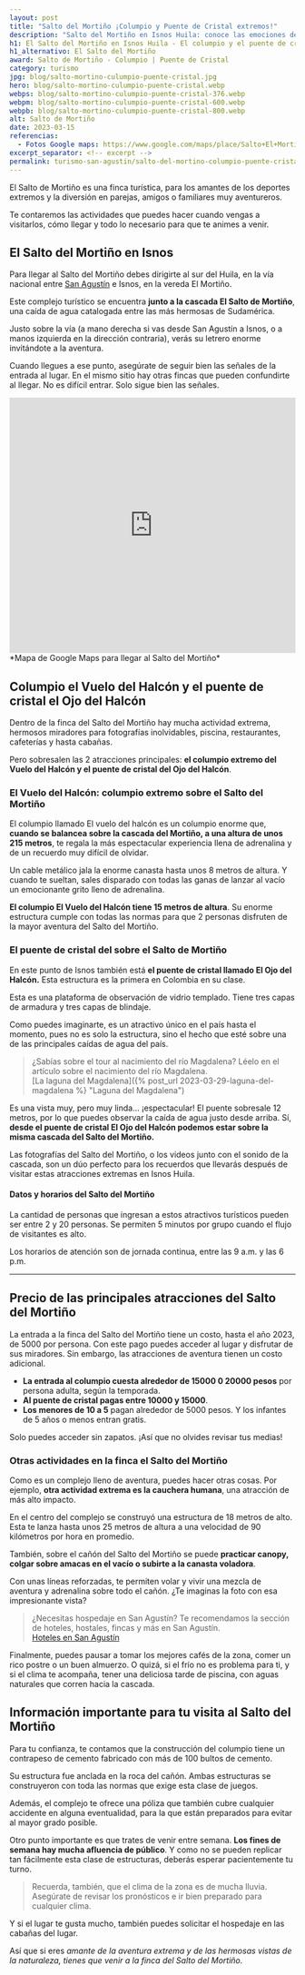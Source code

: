 ```yaml
---
layout: post
title: "Salto del Mortiño ¡Columpio y Puente de Cristal extremos!"
description: "Salto del Mortiño en Isnos Huila: conoce las emociones del Columpio y el puente de Cristal que están sobre la caída de esta majestuosa cascada."
h1: El Salto del Mortiño en Isnos Huila - El columpio y el puente de cristal más extremos de Colombia
h1_alternativo: El Salto del Mortiño
award: Salto de Mortiño - Columpio | Puente de Cristal
category: turismo
jpg: blog/salto-mortino-culumpio-puente-cristal.jpg
hero: blog/salto-mortino-culumpio-puente-cristal.webp
webps: blog/salto-mortino-culumpio-puente-cristal-376.webp
webpm: blog/salto-mortino-culumpio-puente-cristal-600.webp
webpb: blog/salto-mortino-culumpio-puente-cristal-800.webp
alt: Salto de Mortiño
date: 2023-03-15
referencias:
  - Fotos Google maps: https://www.google.com/maps/place/Salto+El+Morti%C3%B1o/@1.88762,-76.2170648,3a,75y,90t/data=!3m8!1e2!3m6!1sAF1QipN-NGxHgFZijFTmCcjP_MmZLmss4tcFoiV5xb5V!2e10!3e12!6shttps:%2F%2Flh5.googleusercontent.com%2Fp%2FAF1QipN-NGxHgFZijFTmCcjP_MmZLmss4tcFoiV5xb5V%3Dw224-h298-k-no!7i1200!8i1600!4m8!3m7!1s0x8e25716c1b260971:0x7b971d85fae7fa6d!8m2!3d1.88762!4d-76.2170648!14m1!1BCgIgAQ!16s%2Fg%2F11j90yl_p1?authuser=0&hl=es
excerpt_separator: <!-- excerpt -->
permalink: turismo-san-agustin/salto-del-mortino-columpio-puente-cristal
--- 
```

El Salto de Mortiño es una finca turística, para los amantes de los deportes extremos y la diversión en parejas, amigos o familiares muy aventureros.
<!-- excerpt -->

Te contaremos las actividades que puedes hacer cuando vengas a visitarlos, cómo llegar y todo lo necesario para que te animes a venir.

## El Salto del Mortiño en Isnos

Para llegar al Salto del Mortiño debes dirigirte al sur del Huila, en la vía nacional entre [San Agustín]({{site.baseurl}}/turismo-san-agustin/san-agustin-huila-magia-aventura-extrema "San Agustín Huila") e Isnos, en la vereda El Mortiño.

Este complejo turístico se encuentra **junto a la cascada El Salto de Mortiño**, una caída de agua catalogada entre las más hermosas de Sudamérica.

Justo sobre la vía (a mano derecha si vas desde San Agustín a Isnos, o a manos izquierda en la dirección contraria), verás su letrero enorme invitándote a la aventura.

Cuando llegues a ese punto, asegúrate de seguir bien las señales de la entrada al lugar. En el mismo sitio hay otras fincas que pueden confundirte al llegar. No es difícil entrar. Solo sigue bien las señales.

<iframe src="https://www.google.com/maps/embed?pb=!1m18!1m12!1m3!1d3987.6630613171924!2d-76.21302838479016!3d1.8833470601525717!2m3!1f0!2f0!3f0!3m2!1i1024!2i768!4f13.1!3m3!1m2!1s0x8e257114972da5eb%3A0x9c1b9bd07acd0161!2sSalto%20del%20Morti%C3%B1o!5e0!3m2!1ses!2sco!4v1669519733234!5m2!1ses!2sco" width="100%" height="450" style="border:0;" allowfullscreen="" loading="lazy" referrerpolicy="no-referrer-when-downgrade"></iframe>
*Mapa de Google Maps para llegar al Salto del Mortiño*

## Columpio el Vuelo del Halcón y el puente de cristal el Ojo del Halcón

Dentro de la finca del Salto del Mortiño hay mucha actividad extrema, hermosos miradores para fotografías inolvidables, piscina, restaurantes, cafeterías y hasta cabañas.

Pero sobresalen las 2 atracciones principales: **el columpio extremo del Vuelo del Halcón y el puente de cristal del Ojo del Halcón**.

### El Vuelo del Halcón: columpio extremo sobre el Salto del Mortiño

El columpio llamado El vuelo del halcón es un columpio enorme que, **cuando se balancea sobre la cascada del Mortiño, a una altura de unos 215 metros**, te regala la más espectacular experiencia llena de adrenalina y de un recuerdo muy difícil de olvidar.

Un cable metálico jala la enorme canasta hasta unos 8 metros de altura. Y cuando te sueltan, sales disparado con todas las ganas de lanzar al vacío un emocionante grito lleno de adrenalina.

**El columpio El Vuelo del Halcón tiene 15 metros de altura**. Su enorme estructura cumple con todas las normas para que 2 personas disfruten de la mayor aventura del Salto del Mortiño.

### El puente de cristal del sobre el Salto de Mortiño

En este punto de Isnos también está **el puente de cristal llamado El Ojo del Halcón.** Esta estructura es la primera en Colombia en su clase.

Esta es una plataforma de observación de vidrio templado. Tiene tres capas de armadura y tres capas de blindaje.

Como puedes imaginarte, es un atractivo único en el país hasta el momento, pues no es solo la estructura, sino el hecho que esté sobre una de las principales caídas de agua del país.

>¿Sabías sobre el tour al nacimiento del río Magdalena? Léelo en el artículo sobre el nacimiento del río Magdalena.  
[La laguna del Magdalena]({% post_url 2023-03-29-laguna-del-magdalena %} "Laguna del Magdalena")

Es una vista muy, pero muy linda... ¡espectacular! El puente sobresale 12 metros, por lo que puedes observar la caída de agua justo desde arriba. Sí, **desde el puente de cristal El Ojo del Halcón podemos estar sobre la misma cascada del Salto del Mortiño.**

Las fotografías del Salto del Mortiño, o los videos junto con el sonido de la cascada, son un dúo perfecto para los recuerdos que llevarás después de visitar estas atracciones extremas en Isnos Huila.

#### Datos y horarios del Salto del Mortiño

La cantidad de personas que ingresan a estos atractivos turísticos pueden ser entre 2 y 20 personas. Se permiten 5 minutos por grupo cuando el flujo de visitantes es alto.

Los horarios de atención son de jornada continua, entre las 9 a.m. y las 6 p.m.

-----

## Precio de las principales atracciones del Salto del Mortiño

La entrada a la finca del Salto del Mortiño tiene un costo, hasta el año 2023, de 5000 por persona. Con este pago puedes acceder al lugar y disfrutar de sus miradores. Sin embargo, las atracciones de aventura tienen un costo adicional.

* **La entrada al columpio cuesta alrededor de 15000 0 20000 pesos** por persona adulta, según la temporada.
* **Al puente de cristal pagas entre 10000 y 15000**.
* **Los menores de 10 a 5** pagan alrededor de 5000 pesos. Y los infantes de 5 años o menos entran gratis.

Solo puedes acceder sin zapatos. ¡Así que no olvides revisar tus medias!

### Otras actividades en la finca el Salto del Mortiño

Como es un complejo lleno de aventura, puedes hacer otras cosas. Por ejemplo, **otra actividad extrema es la cauchera humana**, una atracción de más alto impacto.

En el centro del complejo se construyó una estructura de 18 metros de alto. Esta te lanza hasta unos 25 metros de altura a una velocidad de 90 kilómetros por hora en promedio.

También, sobre el cañón del Salto del Mortiño se puede **practicar canopy, colgar sobre amacas en el vacío o subirte a la canasta voladora**.

Con unas líneas reforzadas, te permiten volar y vivir una mezcla de aventura y adrenalina sobre todo el cañón. ¿Te imaginas la foto con esa impresionante vista?

>¿Necesitas hospedaje en San Agustín? Te recomendamos la sección de hoteles, hostales, fincas y más en San Agustín.  
[Hoteles en San Agustín]({{site.baseurl}}/hoteles-san-agustin)

Finalmente, puedes pausar a tomar los mejores cafés de la zona, comer un rico postre o un buen almuerzo. O quizá, si el frío no es problema para ti, y si el clima te acompaña, tener una deliciosa tarde de piscina, con aguas naturales que corren hacia la cascada.

## Información importante para tu visita al Salto del Mortiño

Para tu confianza, te contamos que la construcción del columpio tiene un contrapeso de cemento fabricado con más de 100 bultos de cemento.

Su estructura fue anclada en la roca del cañón. Ambas estructuras se construyeron con toda las normas que exige esta clase de juegos.

Además, el complejo te ofrece una póliza que también cubre cualquier accidente en alguna eventualidad, para la que están preparados para evitar al mayor grado posible.

Otro punto importante es que trates de venir entre semana. **Los fines de semana hay mucha afluencia de público**. Y como no se pueden replicar tan fácilmente esta clase de estructuras, deberás esperar pacientemente tu turno.

>Recuerda, también, que el clima de la zona es de mucha lluvia. Asegúrate de revisar los pronósticos e ir bien preparado para cualquier clima.

Y si el lugar te gusta mucho, también puedes solicitar el hospedaje en las cabañas del lugar.

Así que si eres *amante de la aventura extrema y de las hermosas vistas de la naturaleza, tienes que venir a la finca del Salto del Mortiño.*
